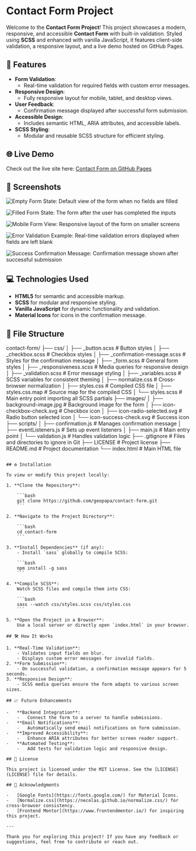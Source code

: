 # Contact Form Project

Welcome to the **Contact Form Project**! This project showcases a modern, responsive, and accessible **Contact Form** with built-in validation. Styled using **SCSS** and enhanced with vanilla JavaScript, it features client-side validation, a responsive layout, and a live demo hosted on GitHub Pages.

## 🚀 Features

-   **Form Validation**:
    -   Real-time validation for required fields with custom error messages.
-   **Responsive Design**:
    -   Fully responsive layout for mobile, tablet, and desktop views.
-   **User Feedback**:
    -   Confirmation message displayed after successful form submission.
-   **Accessible Design**:
    -   Includes semantic HTML, ARIA attributes, and accessible labels.
-   **SCSS Styling**:
    -   Modular and reusable SCSS structure for efficient styling.

## 🌐 Live Demo

Check out the live site here: [Contact Form on GitHub Pages](https://geopapa.github.io/contact-form/)

## 🎨 Screenshots

![Empty Form State: Default view of the form when no fields are filled](https://github.com/user-attachments/assets/e21dab2a-6500-420e-808a-d9a4db770ac6)

![Filled Form State: The form after the user has completed the inputs](https://github.com/user-attachments/assets/4d2b2bef-1b22-4c1d-9c18-d74c27862374)

![Mobile Form View: Responsive layout of the form on smaller screens](https://github.com/user-attachments/assets/a1225da0-2982-4a64-aae6-7e95a238ba2c)

![Error Validation Example: Real-time validation errors displayed when fields are left blank](https://github.com/user-attachments/assets/b6a4d56b-836d-4a0a-a02f-b3da502a9afa)

![Success Confirmation Message: Confirmation message shown after successful submission](https://github.com/user-attachments/assets/a6417701-ab3e-4e5a-87bd-215e891edfc7)

## 💻 Technologies Used

-   **HTML5** for semantic and accessible markup.
-   **SCSS** for modular and responsive styling.
-   **Vanilla JavaScript** for dynamic functionality and validation.
-   **Material Icons** for icons in the confirmation message.

## 📂 File Structure

contact-form/
├── css/
│   ├── _button.scss                # Button styles
│   ├── _checkbox.scss              # Checkbox styles
│   ├── _confirmation-message.scss  # Styles for the confirmation message
│   ├── _form.scss                  # General form styles
│   ├── _responsiveness.scss        # Media queries for responsive design
│   ├── _validation.scss            # Error message styling
│   ├── _variables.scss             # SCSS variables for consistent theming
│   ├── normalize.css               # Cross-browser normalization
│   ├── styles.css                  # Compiled CSS file
│   ├── styles.css.map              # Source map for the compiled CSS
│   └── styles.scss                 # Main entry point importing all SCSS partials
├── images/
│   ├── background-image.jpg        # Background image for the form
│   ├── icon-checkbox-check.svg     # Checkbox icon
│   ├── icon-radio-selected.svg     # Radio button selected icon
│   └── icon-success-check.svg      # Success icon
├── scripts/
│   ├── confirmation.js             # Manages confirmation message
│   ├── eventListeners.js           # Sets up event listeners
│   ├── main.js                     # Main entry point
│   └── validation.js               # Handles validation logic
├── .gitignore                      # Files and directories to ignore in Git
├── LICENSE                         # Project license
├── README.md                       # Project documentation
└── index.html                      # Main HTML file
```

## ⚙️ Installation

To view or modify this project locally:

1. **Clone the Repository**:

    ```bash
    git clone https://github.com/geopapa/contact-form.git
    ```

2. **Navigate to the Project Directory**:

    ```bash
    cd contact-form
    ```

3. **Install Dependencies** (if any):
    - Install `sass` globally to compile SCSS:

    ```bash
    npm install -g sass
    ```

4. **Compile SCSS**:
    Watch SCSS files and compile them into CSS:

    ```bash
    sass --watch css/styles.scss css/styles.css
    ```

5. **Open the Project in a Browser**:
    Use a local server or directly open `index.html` in your browser.

## 🛠️ How It Works

1. **Real-Time Validation**:
    - Validates input fields on blur.
    - Displays custom error messages for invalid fields.
2. **Form Submission**:
    - On successful validation, a confirmation message appears for 5 seconds.
3. **Responsive Design**:
    - SCSS media queries ensure the form adapts to various screen sizes.

## 📈 Future Enhancements

-   **Backend Integration**:
    -   Connect the form to a server to handle submissions.
-   **Email Notifications**:
    -   Automatically send email notifications on form submission.
-   **Improved Accessibility**:
    -   Enhance ARIA attributes for better screen reader support.
-   **Automated Testing**:
    -   Add tests for validation logic and responsive design.

## 📝 License

This project is licensed under the MIT License. See the [LICENSE](LICENSE) file for details.

## 🤝 Acknowledgments

-   [Google Fonts](https://fonts.google.com/) for Material Icons.
-   [Normalize.css](https://necolas.github.io/normalize.css/) for cross-browser consistency.
-   [Frontend Mentor](https://www.frontendmentor.io/) for inspiring this project.

---

Thank you for exploring this project! If you have any feedback or suggestions, feel free to contribute or reach out.

